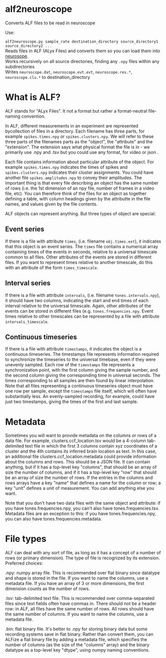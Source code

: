 # alf2neuroscope

Converts ALF files to be read in neuroscope

Use:

`alf2neuroscope.py sample_rate destination_directory source_directory1 source_directory2 ...`  
Reads files in ALF (ALyx Files) and converts them so you can load them into [neurosope](http://neuroscope.sourceforge.net/UserManual/data-files.html).  
Works recursively on all source directories, finding any `.npy` files within any subdirectories  
Writes `neuroscope.dat`, `neuroscope.evt.evt`, `neuroscope.res.*`, `neuroscope.clu.*` to destination_directory

# What is ALF? 

ALF stands for "ALyx Files". It not a format but rather a format-neutral file-naming convention. 

In ALF, different measurements in an experiment are represented bycollection of files in a directory. Each filename has three parts, for example `spikes.times.npy` or `spikes.clusters.npy`. We will refer to these three parts of the filenames parts as the "object", the "attribute" and the "extension". The extension says what physical format the file is in - we primarily use .npy and .tsv but you could use any format, for video or json .

Each file contains information about particular attribute of the object. For example `spikes.times.npy` indicates the times of spikes and `spikes.clusters.npy` indicates their cluster assignments. You could have another file `spikes.amplitudes.npy` to convey their amplitudes. The important thing is that every file describing an object has the same number of rows (i.e. the 1st dimension of an npy file, number of frames in a video file, etc).  You can therefore think of the files for an object as together defining a table, with column headings given by the attributte in the file names, and values given by the file contents.

ALF objects can represent anything. But three types of object are special:

## Event series

If there is a file with attribute `times`, (i.e. filename `obj.times.ext`), it indicates that this object is an event series. The `times` file contains a numerical array containing times of the events in seconds, relative to a universal timescale common to all files. Other attributes of the events are stored in different files. If you want to represent times relative to another timescale, do this with an attribute of the form `times_timescale`.

## Interval series

If there is a file with attribute `intervals`, (i.e. filename `tones.intervals.npy`), it should have two columns, indicating the start and end times of each interval relative to the universal timescale. Again, other attributes of the events can be stored in different files (e.g. `tones.frequencies.npy`. Event times relative to other timescales can be represented by a file with attribute `intervals_timescale`.

## Continuous timeseries

If there is a file with attribute `timestamps`, it indicates the object is a continuous timeseries. The timestamps file represents information required to synchronize the timeseries to the universal timebase, even if they were unevenly sampled. Each row of the `timestamps` file represents a synchronization point, with the first column giving the sample number, and the second column giving the corresponding time in universal seconds. The times corresponding to all samples are then found by linear interpolation. Note that all files representing a continuous timeseries object must have one row per sample, except the `timestamps` file itself, which will often have substantially less. An evenly-sampled recording, for example, could have just two timestamps, giving the times of the first and last sample.

# Metadata
Sometimes you will want to provide metadata on the columns or rows of a data file. For example, clusters.ccf_location.tsv would be a 4-column tab-delimited text file in which the first 3 columns contain xyz coordinates of a cluster and the 4th contains its inferred brain location as text. In this case, an additional file clusters.ccf_location.metadata could provide information about the columns and rows. This should be a JSON file. It can contain anything, but if it has a top-level key "columns", that should be an array of size the number of columns, and if it has a top-level key "row" that should be an array of size the number of rows. If the entries in the columns and rows arrays have a key "name" that defines a name for the column or row; a key "unit" defines a unit of measurement. You can add anything else you want.

Note that you don't have two data files with the same object and attribute: if you have tones.frequencies.npy, you can't also  have tones.frequencies.tsv. Metadata files are an exception to this: if you have tones.frequencies.npy, you can also have tones.frequencies.metadata.

# File types
ALF can deal with any sort of file, as long as it has a concept of a number of rows (or primary dimension). The type of file is recognized by its extension. Preferred choices:

.npy: numpy array file. This is recommended over flat binary since datatype and shape is stored in the file. If you want to name the columns, use a metadata file. If you have an array of 3 or more dimensions, the first dimension counts as the number of rows.

.tsv: tab-delimited text file. This is recommended over comma-separated files since text fields often have commas in. There should not be a header row: in ALF, all files have the same number of rows. All rows should have the same number of columns. If you want to name the columns, use a metadata file.

.bin: flat binary file. It's better to .npy for storing binary data but some recording systems save in flat binary. Rather than convert them, you can ALFize a flat binary file by adding a metadata file, which specifies the number of columns (as the size of the "columns" array) and the binary datatype as a top-level key "dtype", using numpy naming conventions.
